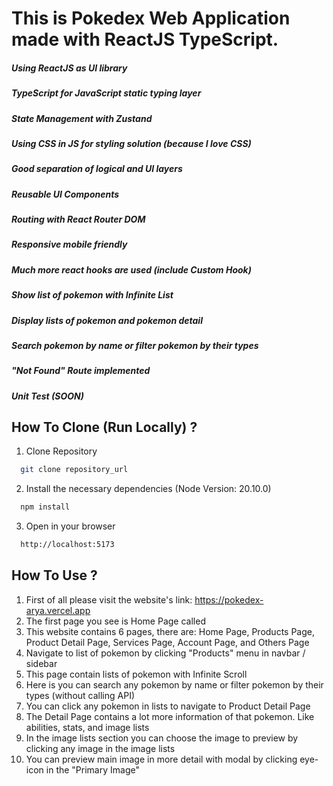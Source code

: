 # This is Pokedex Web Application made with ReactJS TypeScript.
##### Using ReactJS as UI library
##### TypeScript for JavaScript static typing layer
##### State Management with Zustand
##### Using CSS in JS for styling solution (because I love CSS)
##### Good separation of logical and UI layers
##### Reusable UI Components
##### Routing with React Router DOM
##### Responsive mobile friendly
##### Much more react hooks are used (include Custom Hook)
##### Show list of pokemon with Infinite List
##### Display lists of pokemon and pokemon detail
##### Search pokemon by name or filter pokemon by their types
##### "Not Found" Route implemented
##### Unit Test (SOON)

## How To Clone (Run Locally) ?
1. Clone Repository 
```bash
  git clone repository_url
```
2. Install the necessary dependencies (Node Version: 20.10.0)
```bash
  npm install
```
3. Open in your browser
```bash
  http://localhost:5173
```

## How To Use ?
1. First of all please visit the website's link: https://pokedex-arya.vercel.app
2. The first page you see is Home Page called
3. This website contains 6 pages, there are: Home Page, Products Page, Product Detail Page, Services Page, Account Page, and Others Page
4. Navigate to list of pokemon by clicking "Products" menu in navbar / sidebar
5. This page contain lists of pokemon with Infinite Scroll
6. Here is you can search any pokemon by name or filter pokemon by their types (without calling API)
7. You can click any pokemon in lists to navigate to Product Detail Page
8. The Detail Page contains a lot more information of that pokemon. Like abilities, stats, and image lists
9. In the image lists section you can choose the image to preview by clicking any image in the image lists
10. You can preview main image in more detail with modal by clicking eye-icon in the "Primary Image"




